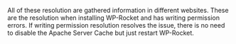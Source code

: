 All of these resolution are gathered information in different websites. These are the resolution when installing WP-Rocket and has writing permission errors. If writing permission resolution resolves the issue, there is no need to disable the Apache Server Cache but just restart WP-Rocket. 

